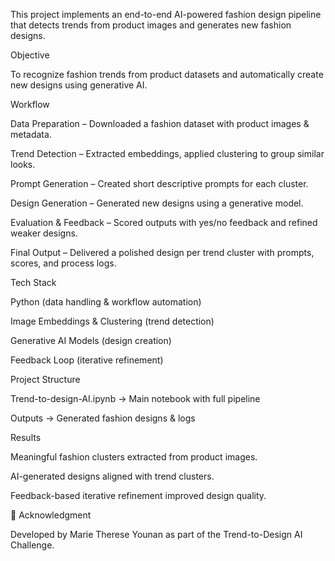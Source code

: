 This project implements an end-to-end AI-powered fashion design pipeline that detects trends from product images and generates new fashion designs.

Objective

To recognize fashion trends from product datasets and automatically create new designs using generative AI.

Workflow

Data Preparation – Downloaded a fashion dataset with product images & metadata.

Trend Detection – Extracted embeddings, applied clustering to group similar looks.

Prompt Generation – Created short descriptive prompts for each cluster.

Design Generation – Generated new designs using a generative model.

Evaluation & Feedback – Scored outputs with yes/no feedback and refined weaker designs.

Final Output – Delivered a polished design per trend cluster with prompts, scores, and process logs.

Tech Stack

Python (data handling & workflow automation)

Image Embeddings & Clustering (trend detection)

Generative AI Models (design creation)

Feedback Loop (iterative refinement)

Project Structure

Trend-to-design-AI.ipynb → Main notebook with full pipeline

Outputs → Generated fashion designs & logs

Results

Meaningful fashion clusters extracted from product images.

AI-generated designs aligned with trend clusters.

Feedback-based iterative refinement improved design quality.

🤝 Acknowledgment

Developed by Marie Therese Younan as part of the Trend-to-Design AI Challenge.
